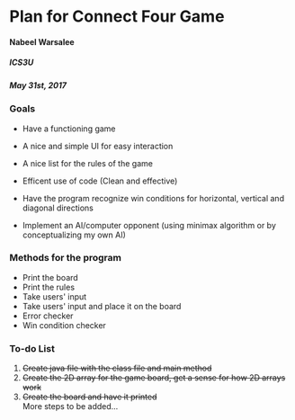 # Plan for Connect Four Game

#### Nabeel Warsalee
##### ICS3U
##### May 31st, 2017

### Goals
* Have a functioning game
* A nice and simple UI for easy interaction
* A nice list for the rules of the game
* Efficent use of code (Clean and effective)
* Have the program recognize win conditions for horizontal, vertical and diagonal directions

* Implement an AI/computer opponent (using minimax algorithm or by conceptualizing my own AI)

### Methods for the program
* Print the board
* Print the rules
* Take users' input
* Take users' input and place it on the board
* Error checker
* Win condition checker

### To-do List
1. ~~Create java file with the class file and main method~~
2. ~~Create the 2D array for the game board, get a sense for how 2D arrays work~~
3. ~~Create the board and have it printed~~  
   More steps to be added...  
